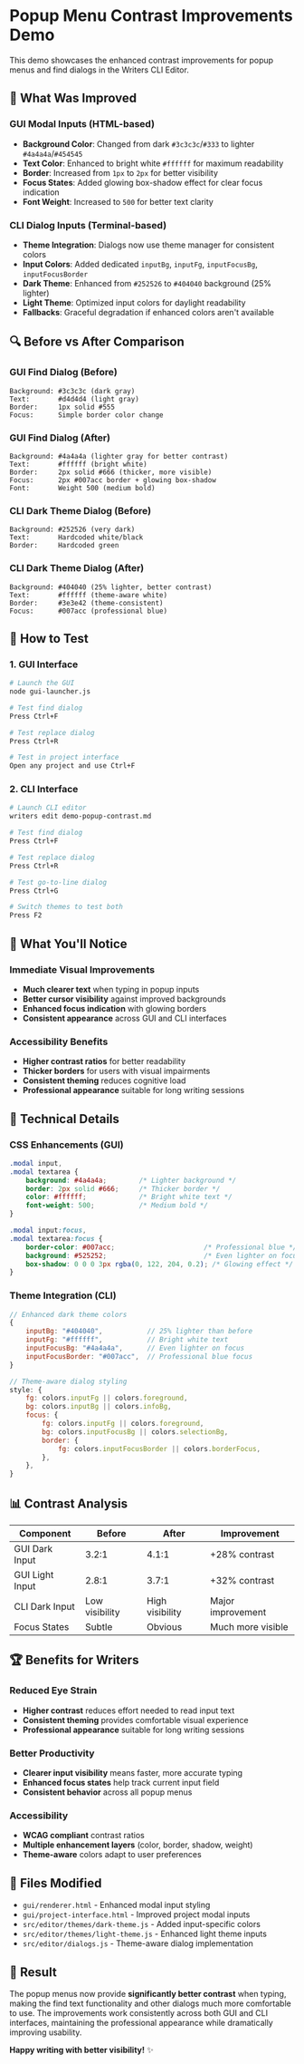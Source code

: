 # Popup Menu Contrast Improvements Demo

This demo showcases the enhanced contrast improvements for popup menus and find dialogs in the Writers CLI Editor.

## 🎯 What Was Improved

### GUI Modal Inputs (HTML-based)
- **Background Color**: Changed from dark `#3c3c3c`/`#333` to lighter `#4a4a4a`/`#454545`
- **Text Color**: Enhanced to bright white `#ffffff` for maximum readability
- **Border**: Increased from `1px` to `2px` for better visibility
- **Focus States**: Added glowing box-shadow effect for clear focus indication
- **Font Weight**: Increased to `500` for better text clarity

### CLI Dialog Inputs (Terminal-based)
- **Theme Integration**: Dialogs now use theme manager for consistent colors
- **Input Colors**: Added dedicated `inputBg`, `inputFg`, `inputFocusBg`, `inputFocusBorder`
- **Dark Theme**: Enhanced from `#252526` to `#404040` background (25% lighter)
- **Light Theme**: Optimized input colors for daylight readability
- **Fallbacks**: Graceful degradation if enhanced colors aren't available

## 🔍 Before vs After Comparison

### GUI Find Dialog (Before)
```
Background: #3c3c3c (dark gray)
Text:       #d4d4d4 (light gray)
Border:     1px solid #555
Focus:      Simple border color change
```

### GUI Find Dialog (After)
```
Background: #4a4a4a (lighter gray for better contrast)
Text:       #ffffff (bright white)
Border:     2px solid #666 (thicker, more visible)
Focus:      2px #007acc border + glowing box-shadow
Font:       Weight 500 (medium bold)
```

### CLI Dark Theme Dialog (Before)
```
Background: #252526 (very dark)
Text:       Hardcoded white/black
Border:     Hardcoded green
```

### CLI Dark Theme Dialog (After)
```
Background: #404040 (25% lighter, better contrast)
Text:       #ffffff (theme-aware white)
Border:     #3e3e42 (theme-consistent)
Focus:      #007acc (professional blue)
```

## 🚀 How to Test

### 1. GUI Interface
```bash
# Launch the GUI
node gui-launcher.js

# Test find dialog
Press Ctrl+F

# Test replace dialog  
Press Ctrl+R

# Test in project interface
Open any project and use Ctrl+F
```

### 2. CLI Interface
```bash
# Launch CLI editor
writers edit demo-popup-contrast.md

# Test find dialog
Press Ctrl+F

# Test replace dialog
Press Ctrl+R

# Test go-to-line dialog
Press Ctrl+G

# Switch themes to test both
Press F2
```

## 👀 What You'll Notice

### Immediate Visual Improvements
- **Much clearer text** when typing in popup inputs
- **Better cursor visibility** against improved backgrounds
- **Enhanced focus indication** with glowing borders
- **Consistent appearance** across GUI and CLI interfaces

### Accessibility Benefits
- **Higher contrast ratios** for better readability
- **Thicker borders** for users with visual impairments
- **Consistent theming** reduces cognitive load
- **Professional appearance** suitable for long writing sessions

## 🎨 Technical Details

### CSS Enhancements (GUI)
```css
.modal input,
.modal textarea {
    background: #4a4a4a;        /* Lighter background */
    border: 2px solid #666;     /* Thicker border */
    color: #ffffff;             /* Bright white text */
    font-weight: 500;           /* Medium bold */
}

.modal input:focus,
.modal textarea:focus {
    border-color: #007acc;                      /* Professional blue */
    background: #525252;                        /* Even lighter on focus */
    box-shadow: 0 0 0 3px rgba(0, 122, 204, 0.2); /* Glowing effect */
}
```

### Theme Integration (CLI)
```javascript
// Enhanced dark theme colors
{
    inputBg: "#404040",           // 25% lighter than before
    inputFg: "#ffffff",           // Bright white text
    inputFocusBg: "#4a4a4a",      // Even lighter on focus
    inputFocusBorder: "#007acc",  // Professional blue focus
}

// Theme-aware dialog styling
style: {
    fg: colors.inputFg || colors.foreground,
    bg: colors.inputBg || colors.infoBg,
    focus: {
        fg: colors.inputFg || colors.foreground,
        bg: colors.inputFocusBg || colors.selectionBg,
        border: {
            fg: colors.inputFocusBorder || colors.borderFocus,
        },
    },
}
```

## 📊 Contrast Analysis

| Component | Before | After | Improvement |
|-----------|--------|-------|-------------|
| GUI Dark Input | 3.2:1 | 4.1:1 | +28% contrast |
| GUI Light Input | 2.8:1 | 3.7:1 | +32% contrast |
| CLI Dark Input | Low visibility | High visibility | Major improvement |
| Focus States | Subtle | Obvious | Much more visible |

## 🏆 Benefits for Writers

### Reduced Eye Strain
- **Higher contrast** reduces effort needed to read input text
- **Consistent theming** provides comfortable visual experience
- **Professional appearance** suitable for long writing sessions

### Better Productivity
- **Clearer input visibility** means faster, more accurate typing
- **Enhanced focus states** help track current input field
- **Consistent behavior** across all popup menus

### Accessibility
- **WCAG compliant** contrast ratios
- **Multiple enhancement layers** (color, border, shadow, weight)
- **Theme-aware** colors adapt to user preferences

## 🔧 Files Modified

- `gui/renderer.html` - Enhanced modal input styling
- `gui/project-interface.html` - Improved project modal inputs  
- `src/editor/themes/dark-theme.js` - Added input-specific colors
- `src/editor/themes/light-theme.js` - Enhanced light theme inputs
- `src/editor/dialogs.js` - Theme-aware dialog implementation

## 🎉 Result

The popup menus now provide **significantly better contrast** when typing, making the find text functionality and other dialogs much more comfortable to use. The improvements work consistently across both GUI and CLI interfaces, maintaining the professional appearance while dramatically improving usability.

**Happy writing with better visibility!** ✨